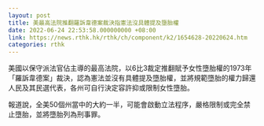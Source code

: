 ```yaml
---
layout: post
title: 美最高法院推翻羅訴韋德案裁決指憲法沒具體提及墮胎權
date: 2022-06-24 22:53:58.000000000 +08:00
link: https://news.rthk.hk/rthk/ch/component/k2/1654628-20220624.htm
categories: rthk
---
```


美國以保守派法官佔主導的最高法院，以6比3裁定推翻賦予女性墮胎權的1973年「羅訴韋德案」裁決，認為憲法並沒有具體提及墮胎權，並將規範墮胎的權力歸還人民及其民選代表，各州可自行決定容許抑或限制女性墮胎。

報道說，全美50個州當中的大約一半，可能會啟動立法程序，嚴格限制或完全禁止墮胎，並將墮胎列為刑事罪。
